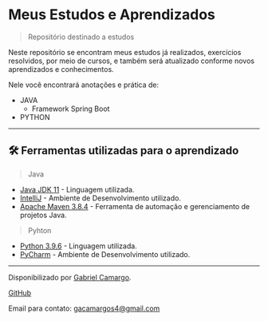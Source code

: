 # Meus Estudos e Aprendizados
> Repositório destinado a estudos

Neste repositório se encontram meus estudos já realizados, exercícios resolvidos, por meio de cursos, e também será atualizado conforme novos aprendizados e conhecimentos.

Nele você encontrará anotações e prática de:

* JAVA
  * Framework Spring Boot
* PYTHON

------------

## 🛠️ Ferramentas utilizadas para o aprendizado
> Java
* [Java JDK 11](https://dev.java/) - Linguagem utilizada.
* [IntelliJ](https://www.jetbrains.com/pt-br/idea/) - Ambiente de Desenvolvimento utilizado.
* [Apache Maven 3.8.4](https://maven.apache.org/) -  Ferramenta de automação e gerenciamento de projetos Java.


> Pyhton
* [Python 3.9.6](https://www.python.org/) - Linguagem utilizada.
* [PyCharm](https://www.jetbrains.com/pt-br/pycharm/) - Ambiente de Desenvolvimento utilizado.

------------

Disponibilizado por [Gabriel Camargo](https://www.linkedin.com/in/gabrielhgcamargo/ "Linkedin de Gabriel Camargo").

[GitHub](https://github.com/gabrielhgcamargo "GitHub de Gabriel Camargo")

Email para contato: gacamargos4@gmail.com



